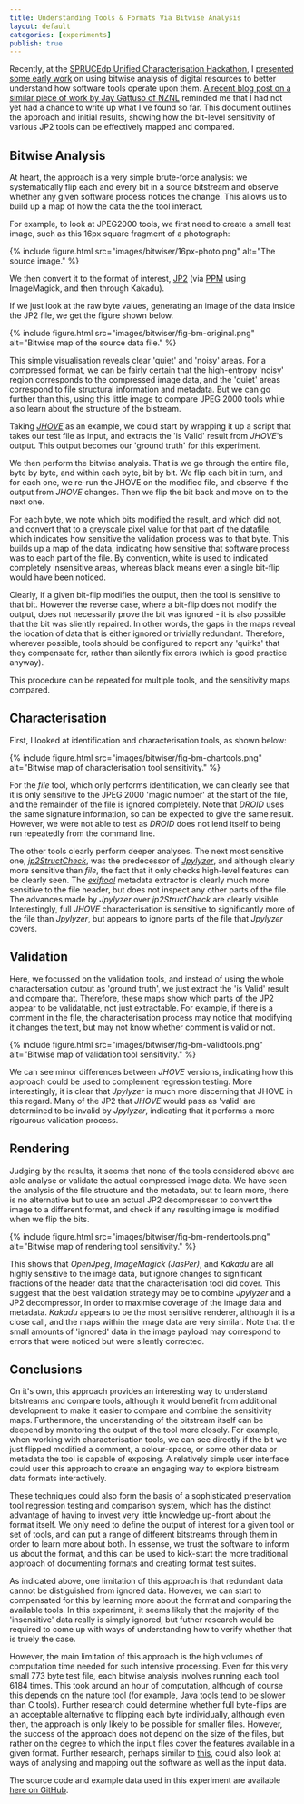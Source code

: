 ```yaml
---
title: Understanding Tools & Formats Via Bitwise Analysis
layout: default
categories: [experiments]
publish: true
---
```


Recently, at the [SPRUCEdp Unified Characterisation Hackathon][3], I [presented some early work][4] on using bitwise analysis of digital resources to better understand how software tools operate upon them. [A recent blog post on a similar piece of work by Jay Gattuso of NZNL][5] reminded me that I had not yet had a chance to write up what I've found so far. This document outlines the approach and initial results, showing how the bit-level sensitivity of various JP2 tools can be effectively mapped and compared.


Bitwise Analysis
----------------

At heart, the approach is a very simple brute-force analysis: we systematically flip each and every bit in a source bitstream and observe whether any given software process notices the change. This allows us to build up a map of how the data the the tool interact.

For example, to look at JPEG2000 tools, we first need to create a small test image, such as this 16px square fragment of a photograph:

{% include figure.html src="images/bitwiser/16px-photo.png" alt="The source image." %}

We then convert it to the format of interest, [JP2][2] (via [PPM][1] using ImageMagick, and then through Kakadu).

If we just look at the raw byte values, generating an image of the data inside the JP2 file, we get the figure shown below.

{% include figure.html src="images/bitwiser/fig-bm-original.png" alt="Bitwise map of the source data file." %}

This simple visualisation reveals clear 'quiet' and 'noisy' areas. For a compressed format, we can be fairly certain that the high-entropy 'noisy' region corresponds to the compressed image data, and the 'quiet' areas correspond to file structural information and metadata. But we can go further than this, using this little image to compare JPEG 2000 tools while also learn about the structure of the bistream.

Taking [_JHOVE_][9] as an example, we could start by wrapping it up a script that takes our test file as input, and extracts the 'is Valid' result from _JHOVE_'s output. This output becomes our 'ground truth' for this experiment.

We then perform the bitwise analysis. That is we go through the entire file, byte by byte, and within each byte, bit by bit. We flip each bit in turn, and for each one, we re-run the JHOVE on the modified file, and observe if the output from _JHOVE_ changes. Then we flip the bit back and move on to the next one.

For each byte, we note which bits modified the result, and which did not, and convert that to a greyscale pixel value for that part of the datafile, which indicates how sensitive the validation process was to that byte. This builds up a map of the data, indicating how sensitive that software process was to each part of the file. By convention, white is used to indicated completely insensitive areas, whereas black means even a single bit-flip would have been noticed.

Clearly, if a given bit-flip modifies the output, then the tool is sensitive to that bit. However the reverse case, where a bit-flip does not modify the output, does not necessarily prove the bit was ignored - it is also possible that the bit was sliently repaired. In other words, the gaps in the maps reveal the location of data that is either ignored or trivially redundant. Therefore, wherever possible, tools should be configured to report any 'quirks' that they compensate for, rather than silently fix errors (which is good practice anyway). 

This procedure can be repeated for multiple tools, and the sensitivity maps compared.


Characterisation
----------------

First, I looked at identification and characterisation tools, as shown below:

{% include figure.html src="images/bitwiser/fig-bm-chartools.png" alt="Bitwise map of characterisation tool sensitivity." %}

For the _file_ tool, which only performs identification, we can clearly see that it is only sensitive to the JPEG 2000 'magic number' at the start of the file, and the remainder of the file is ignored completely. Note that _DROID_ uses the same signature information, so can be expected to give the same result. However, we were not able to test as _DROID_ does not lend itself to being run repeatedly from the command line.

The other tools clearly perform deeper analyses. The next most sensitive one, [_jp2StructCheck_][6], was the predecessor of [_Jpylyzer_][7], and although clearly more sensitive than _file_, the fact that it only checks high-level features can be clearly seen. The [_exiftool_][8] metadata extractor is clearly much more sensitive to the file header, but does not inspect any other parts of the file. The advances made by _Jpylyzer_ over _jp2StructCheck_ are clearly visible. Interestingly, full _JHOVE_ characterisation is sensitive to significantly more of the file than _Jpylyzer_, but appears to ignore parts of the file that _Jpylyzer_ covers.


Validation
----------

Here, we focussed on the validation tools, and instead of using the whole charactersation output as 'ground truth', we just extract the 'is Valid' result and compare that. Therefore, these maps show which parts of the JP2 appear to be validatable, not just extractable. For example, if there is a comment in the file, the characterisation process may notice that modifying it changes the text, but may not know whether comment is valid or not.

{% include figure.html src="images/bitwiser/fig-bm-validtools.png" alt="Bitwise map of validation tool sensitivity." %}

We can see minor differences between _JHOVE_ versions, indicating how this approach could be used to complement regression testing. More interestingly, it is clear that _Jpylyzer_ is much more discerning that JHOVE in this regard. Many of the JP2 that _JHOVE_ would pass as 'valid' are determined to be invalid by _Jpylyzer_, indicating that it performs a more rigourous validation process.


Rendering
---------

Judging by the results, it seems that none of the tools considered above are able analyse or validate the actual compressed image data. We have seen the analysis of the file structure and the metadata, but to learn more, there is no alternative but to use an actual JP2 decompresser to convert the image to a different format, and check if any resulting image is modified when we flip the bits.

{% include figure.html src="images/bitwiser/fig-bm-rendertools.png" alt="Bitwise map of rendering tool sensitivity." %}

This shows that _OpenJpeg_, _ImageMagick (JasPer)_, and _Kakadu_ are all highly sensitive to the image data, but ignore changes to significant fractions of the header data that the characterisation tool did cover. This suggest that the best validation strategy may be to combine _Jpylyzer_ and a JP2 decompressor, in order to maximise coverage of the image data and metadata.  _Kakadu_ appears to be the most sensitive renderer, although it is a close call, and the maps within the image data are very similar. Note that the small amounts of 'ignored' data in the image payload may  correspond to errors that were noticed but were silently corrected.


Conclusions
-----------

On it's own, this approach provides an interesting way to understand bitstreams and compare tools, although it would benefit from additional development to make it easier to compare and combine the sensitivity maps. Furthermore, the understanding of the bitstream itself can be deepend by monitoring the output of the tool more closely. For example, when working with characterisation tools, we can see directly if the bit we just flipped modified a comment, a colour-space, or some other data or metadata the tool is capable of exposing. A relatively simple user interface could user this approach to create an engaging way to explore bistream data formats interactively.

These techniques could also form the basis of a sophisticated preservation tool regression testing and comparison system, which has the distinct advantage of having to invest very little knowledge up-front about the format itself. We only need to define the output of interest for a given tool or set of tools, and can put a range of different bitstreams through them in order to learn more about both. In essense, we trust the software to inform us about the format, and this can be used to kick-start the more traditional approach of documenting formats and creating format test suites.

As indicated above, one limitation of this approach is that redundant data cannot be distiguished from ignored data. However, we can start to compensated for this by learning more about the format and comparing the available tools. In this experiment, it seems likely that the majority of the 'insensitive' data really is simply ignored, but futher research would be required to come up with ways of understanding how to verify whether that is truely the case.

However, the main limitation of this approach is the high volumes of computation time needed for such intensive processing. Even for this very small 773 byte test file, each bitwise analysis involves running each tool 6184 times. This took around an hour of computation, although of course this depends on the nature tool (for example, Java tools tend to be slower than C tools). Further research could determine whether full byte-flips are an acceptable alternative to flipping each byte individually, although even then, the approach is only likely to be possible for smaller files. However, the success of the approach does not depend on the size of the files, but rather on the degree to which the input files cover the features available in a given format. Further research, perhaps similar to [this][10], could also look at ways of analysing and mapping out the software as well as the input data.

The source code and example data used in this experiment are available [here on GitHub][11].

<!-- Good practice and Quirks Mode -->
<!-- Bitwiser - ignored v redundant via MC? -->

[1]: images/bitwiser/16px-photo-png-im.ppm
[2]: images/bitwiser/16px-photo-png-im-ppm-kdu.jp2
[3]: http://wiki.opf-labs.org/display/SPR/SPRUCE+Hackathon+Leeds,+Unified+Characterisation
[4]: http://www.slideshare.net/andrewnjackson/unified-characterisation-please
[5]: http://www.openplanetsfoundation.org/blogs/2013-02-14-exploring-impact-flipped-bits
[6]: https://github.com/bitsgalore/jp2StructCheck
[7]: http://openplanetsfoundation.org/software/jpylyzer
[8]: http://www.sno.phy.queensu.ca/~phil/exiftool/
[9]: http://jhove.sourceforge.net/
[10]: https://code.google.com/p/imagetestsuite/wiki/AboutTestSuite
[11]: https://github.com/openplanets/bitwiser

